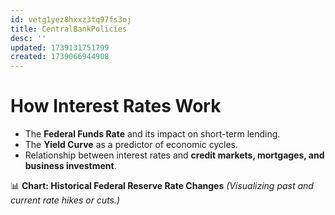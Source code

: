 ```yaml
---
id: vetg1yez8hxxz3tq97fs3oj
title: CentralBankPolicies
desc: ''
updated: 1739131751799
created: 1739066944908
---
```

#  How Interest Rates Work

-   The **Federal Funds Rate** and its impact on short-term lending.
-   The **Yield Curve** as a predictor of economic cycles.
-   Relationship between interest rates and **credit markets, mortgages, and business investment**.

📊 **Chart: Historical Federal Reserve Rate Changes** _(Visualizing past and current rate hikes or cuts.)_